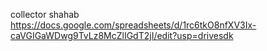 collector shahab
https://docs.google.com/spreadsheets/d/1rc6tkO8nfXV3Ix-caVGIGaWDwg9TvLz8McZlIGdT2jI/edit?usp=drivesdk
